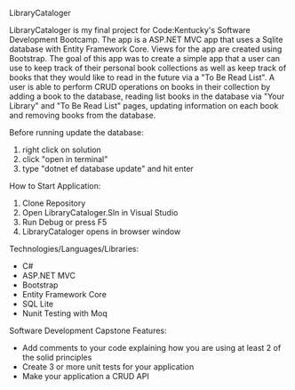 LibraryCataloger 

LibraryCataloger is my final project for Code:Kentucky's Software Development Bootcamp. The app is a ASP.NET MVC app that uses a Sqlite database with Entity Framework Core. Views for the app are created using Bootstrap. The goal of this app was to create a simple app that a user can use to keep track of their personal book collections as well as keep track of books that they would like to read in the future via a "To Be Read List". A user is able to perform CRUD operations on books in their collection by adding a book to the database, reading list books in the database via "Your Library" and "To Be Read List" pages, updating information on each book and removing books from the database.

Before running update the database:
1. right click on solution
2. click "open in terminal"
3. type "dotnet ef database update" and hit enter

How to Start Application:
1. Clone Repository
2. Open LibraryCataloger.Sln in Visual Studio
3. Run Debug or press F5
4. LibraryCataloger opens in browser window

Technologies/Languages/Libraries:
- C#
- ASP.NET MVC
- Bootstrap
- Entity Framework Core
- SQL Lite
- Nunit Testing with Moq


Software Development Capstone Features:
- Add comments to your code explaining how you are using at least 2 of the solid principles
- Create 3 or more unit tests for your application
- Make your application a CRUD API
